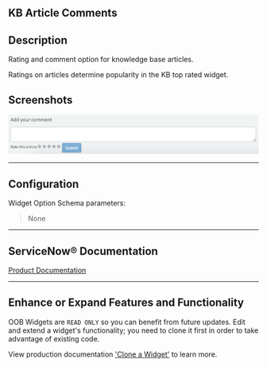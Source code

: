 ##  KB Article Comments

## Description

Rating and comment option for knowledge base articles.

Ratings on articles determine popularity in the KB top rated widget.

## Screenshots
![alt text](../images/WidgetKBArticleComments.png "Widget KB Article Comments")

---
## Configuration

Widget Option Schema parameters:
> None
---
## ServiceNow® Documentation
[Product Documentation](https://docs.servicenow.com/search?q=KB+Article+Comments+widget) 

---
## Enhance or Expand Features and Functionality

OOB Widgets are `READ ONLY` so you can benefit from future updates. Edit and extend a widget's functionality; you need to clone it first in order to take advantage of existing code.

View production documentation ['Clone a Widget'](https://docs.servicenow.com/search?q=Clone+a+Widget) to learn more.
